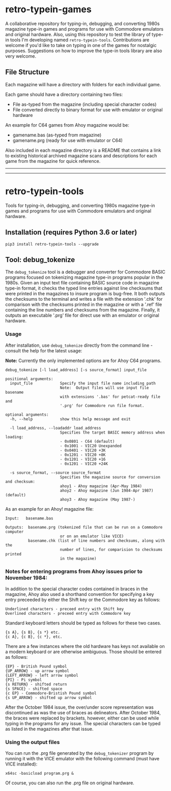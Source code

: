 # retro-typein-games
A collaborative repository for typing-in, debugging, and converting 1980s
magazine type-in games and programs for use with Commodore emulators and
original hardware.  Also, using this repository to test the library of type-in
tools I'm developing named `retro-typein-tools`.  Contributions are welcome if
you'd like to take on typing in one of the games for nostalgic purposes.
Suggestions on how to improve the type-in tools library are also very welcome.

## File Structure
Each magazine will have a directory with folders for each individual game.

Each game should have a directory containing two files:
- File as-typed from the magazine (including special character codes)
- File converted directly to binary format for use with emulator or original hardware

An example for C64 games from Ahoy magazine would be:
- gamename.bas (as-typed from magazine)
- gamename.prg (ready for use with emulator or C64)

Also included in each magazine directory is a README that contains a link to
existing historical archived magazine scans and descriptions for each game from
the magazine for quick reference.
____
____

# retro-typein-tools
Tools for typing-in, debugging, and converting 1980s magazine type-in games and 
programs for use with Commodore emulators and original hardware. 

## Installation (requires Python 3.6 or later)
`pip3 install retro-typein-tools --upgrade`

## Tool: debug_tokenize

The `debug_tokenize` tool is a debugger and converter for Commodore BASIC 
programs focused on tokenizing magazine type-in programs popular in the 1980s. 
Given an input text file containing BASIC source code in magazine type-in
format, it checks the typed line entries against line checksums that were 
printed in the magazines to insure program is bug-free. It both outputs the
checksums to the terminal and writes a file with the extension '.chk' for
comparison with the checksums printed in the magazine or with a '.ref' file
containing the line numbers and checksums from the magazine. Finally, it
outputs an executable '.prg' file for direct use with an emulator or original
hardware.

### Usage

After installation, use `debug_tokenize` directly from the command line - 
consult the help for the latest usage: 

**Note:** Currently the only implemented options are for Ahoy C64 programs. 

```
debug_tokenize [-l load_address] [-s source_format] input_file
```

```
positional arguments:
  input_file            Specify the input file name including path
                        Note:  Output files will use input file basename
                        with extensions '.bas' for petcat-ready file and
                        '.prg' for Commodore run file format.

optional arguments:
  -h, --help            show this help message and exit

  -l load_address, --loadaddr load_address
                        Specifies the target BASIC memory address when loading:
                        - 0x0801 - C64 (default)
                        - 0x1001 - VIC20 Unexpanded
                        - 0x0401 - VIC20 +3K
                        - 0x1201 - VIC20 +8K
                        - 0x1201 - VIC20 +16
                        - 0x1201 - VIC20 +24K

  -s source_format, --source source_format
                        Specifies the magazine source for conversion and checksum:
                        ahoy1 - Ahoy magazine (Apr-May 1984)
                        ahoy2 - Ahoy magazine (Jun 1984-Apr 1987) (default)
                        ahoy3 - Ahoy magazine (May 1987-)
```

As an example for an Ahoy! magazine file:

```
Input:   basename.bas

Outputs:  basename.prg (tokenized file that can be run on a Commodore computer
                        or on an emulator like VICE)
          basename.chk (list of line numbers and checksums, along with the
                        number of lines, for comparision to checksums printed
                        in the magazine)
```

### Notes for entering programs from Ahoy issues prior to November 1984:

In addition to the special character codes contained in braces 
in the magazine, Ahoy also used a shorthand convention for 
specifying a key entry preceeded by either the Shift key or the 
Commodore key as follows:

    Underlined characters - preceed entry with Shift key
    Overlined characters - preceed entry with Commodore key

Standard keyboard letters should be typed as follows for these two cases.

    {s A}, {s B}, {s *} etc.
    {c A}, {c B}, {c *}, etc.

There are a few instances where the old hardware has keys not
available on a modern keyboard or are otherwise ambiguous.
Those should be entered as follows:

    {EP} - British Pound symbol
    {UP_ARROW} - up arrow symbol
    {LEFT_ARROW} - left arrow symbol
    {PI} - Pi symbol
    {s RETURN} - shifted return
    {s SPACE} - shifted space
    {c EP} - Commodore-Bristish Pound symbol
    {s UP_ARROW} - shifted up arrow symbol

After the October 1984 issue, the over/under score representation was 
discontinued as was the use of braces as delineators.  After October 1984, the
braces were replaced by brackets, however, either can be used while typing in
the programs for any issue.  The special characters can be typed as listed
in the magazines after that issue.

### Using the output files

You can run the .prg file generated by the `debug_tokenizer` program by
running it with the VICE emulator with the following command (must have VICE
installed):

```
x64sc -basicload program.prg &
```

Of course, you can also run the .prg file on original hardware.
